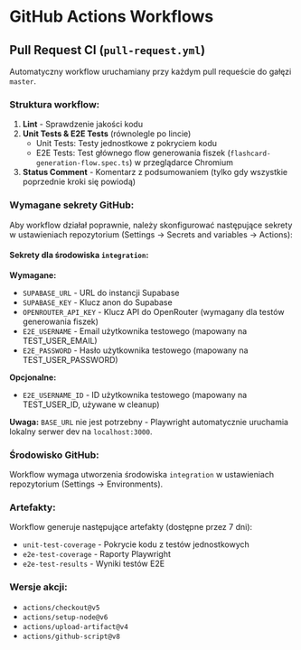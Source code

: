 # GitHub Actions Workflows

## Pull Request CI (`pull-request.yml`)

Automatyczny workflow uruchamiany przy każdym pull requeście do gałęzi `master`.

### Struktura workflow:

1. **Lint** - Sprawdzenie jakości kodu
2. **Unit Tests & E2E Tests** (równolegle po lincie)
   - Unit Tests: Testy jednostkowe z pokryciem kodu
   - E2E Tests: Test głównego flow generowania fiszek (`flashcard-generation-flow.spec.ts`) w przeglądarce Chromium
3. **Status Comment** - Komentarz z podsumowaniem (tylko gdy wszystkie poprzednie kroki się powiodą)

### Wymagane sekrety GitHub:

Aby workflow działał poprawnie, należy skonfigurować następujące sekrety w ustawieniach repozytorium (Settings → Secrets and variables → Actions):

#### Sekrety dla środowiska `integration`:

**Wymagane:**
- `SUPABASE_URL` - URL do instancji Supabase
- `SUPABASE_KEY` - Klucz anon do Supabase
- `OPENROUTER_API_KEY` - Klucz API do OpenRouter (wymagany dla testów generowania fiszek)
- `E2E_USERNAME` - Email użytkownika testowego (mapowany na TEST_USER_EMAIL)
- `E2E_PASSWORD` - Hasło użytkownika testowego (mapowany na TEST_USER_PASSWORD)

**Opcjonalne:**
- `E2E_USERNAME_ID` - ID użytkownika testowego (mapowany na TEST_USER_ID, używane w cleanup)

**Uwaga:** `BASE_URL` nie jest potrzebny - Playwright automatycznie uruchamia lokalny serwer dev na `localhost:3000`.

### Środowisko GitHub:

Workflow wymaga utworzenia środowiska `integration` w ustawieniach repozytorium (Settings → Environments).

### Artefakty:

Workflow generuje następujące artefakty (dostępne przez 7 dni):
- `unit-test-coverage` - Pokrycie kodu z testów jednostkowych
- `e2e-test-coverage` - Raporty Playwright
- `e2e-test-results` - Wyniki testów E2E

### Wersje akcji:

- `actions/checkout@v5`
- `actions/setup-node@v6`
- `actions/upload-artifact@v4`
- `actions/github-script@v8`

